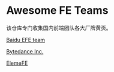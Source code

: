 # Awesome FE Teams

该仓库专门收集国内前端团队各大厂牌黄页。

[Baidu EFE team](https://github.com/ecomfe)

[Bytedance Inc.](https://github.com/bytedance)

[ElemeFE](https://github.com/ElemeFE)
